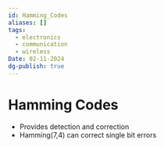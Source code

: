 ```yaml
---
id: Hamming_Codes
aliases: []
tags:
  - electronics
  - communication
  - wireless
Date: 02-11-2024
dg-publish: true
---
```

# Hamming Codes
- Provides detection and correction 
- Hamming(7,4) can correct single bit errors 